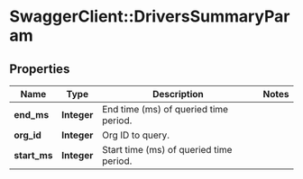 # SwaggerClient::DriversSummaryParam

## Properties
Name | Type | Description | Notes
------------ | ------------- | ------------- | -------------
**end_ms** | **Integer** | End time (ms) of queried time period. | 
**org_id** | **Integer** | Org ID to query. | 
**start_ms** | **Integer** | Start time (ms) of queried time period. | 


